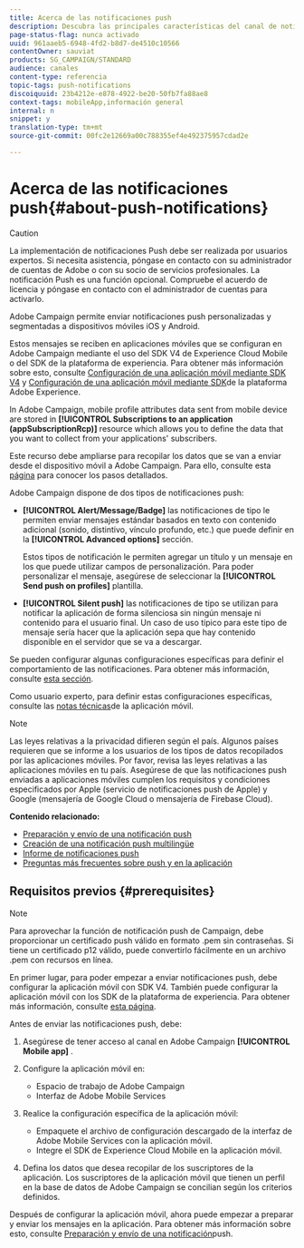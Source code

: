 ```yaml
---
title: Acerca de las notificaciones push
description: Descubra las principales características del canal de notificaciones push en Adobe Campaign.
page-status-flag: nunca activado
uuid: 961aaeb5-6948-4fd2-b8d7-de4510c10566
contentOwner: sauviat
products: SG_CAMPAIGN/STANDARD
audience: canales
content-type: referencia
topic-tags: push-notifications
discoiquuid: 23b4212e-e878-4922-be20-50fb7fa88ae8
context-tags: mobileApp,información general
internal: n
snippet: y
translation-type: tm+mt
source-git-commit: 00fc2e12669a00c788355ef4e492375957cdad2e

---
```



# Acerca de las notificaciones push{#about-push-notifications}

>[!CAUTION]
>
>La implementación de notificaciones Push debe ser realizada por usuarios expertos. Si necesita asistencia, póngase en contacto con su administrador de cuentas de Adobe o con su socio de servicios profesionales. La notificación Push es una función opcional. Compruebe el acuerdo de licencia y póngase en contacto con el administrador de cuentas para activarlo.

Adobe Campaign permite enviar notificaciones push personalizadas y segmentadas a dispositivos móviles iOS y Android.

Estos mensajes se reciben en aplicaciones móviles que se configuran en Adobe Campaign mediante el uso del SDK V4 de Experience Cloud Mobile o del SDK de la plataforma de experiencia. Para obtener más información sobre esto, consulte [Configuración de una aplicación móvil mediante SDK V4](https://helpx.adobe.com/campaign/kb/configuring-app-sdkv4.html) y [Configuración de una aplicación móvil mediante SDK](https://helpx.adobe.com/campaign/kb/configuring-app-sdk.html)de la plataforma Adobe Experience.

In Adobe Campaign, mobile profile attributes data sent from mobile device are stored in **[!UICONTROL Subscriptions to an application (appSubscriptionRcp)]** resource which allows you to define the data that you want to collect from your applications' subscribers.

Este recurso debe ampliarse para recopilar los datos que se van a enviar desde el dispositivo móvil a Adobe Campaign. Para ello, consulte esta [página](../../developing/using/extending-the-subscriptions-to-an-application-resource.md) para conocer los pasos detallados.

Adobe Campaign dispone de dos tipos de notificaciones push:

* **[!UICONTROL Alert/Message/Badge]** las notificaciones de tipo le permiten enviar mensajes estándar basados en texto con contenido adicional (sonido, distintivo, vínculo profundo, etc.) que puede definir en la **[!UICONTROL Advanced options]** sección.

   Estos tipos de notificación le permiten agregar un título y un mensaje en los que puede utilizar campos de personalización. Para poder personalizar el mensaje, asegúrese de seleccionar la **[!UICONTROL Send push on profiles]** plantilla.

* **[!UICONTROL Silent push]** las notificaciones de tipo se utilizan para notificar la aplicación de forma silenciosa sin ningún mensaje ni contenido para el usuario final. Un caso de uso típico para este tipo de mensaje sería hacer que la aplicación sepa que hay contenido disponible en el servidor que se va a descargar.

Se pueden configurar algunas configuraciones específicas para definir el comportamiento de las notificaciones. Para obtener más información, consulte [esta sección](../../channels/using/customizing-a-push-notification.md).

Como usuario experto, para definir estas configuraciones específicas, consulte las [notas técnicas](https://helpx.adobe.com/campaign/kb/acs-article-list.html)de la aplicación móvil.

>[!NOTE]
>
>Las leyes relativas a la privacidad difieren según el país. Algunos países requieren que se informe a los usuarios de los tipos de datos recopilados por las aplicaciones móviles. Por favor, revisa las leyes relativas a las aplicaciones móviles en tu país. Asegúrese de que las notificaciones push enviadas a aplicaciones móviles cumplen los requisitos y condiciones especificados por Apple (servicio de notificaciones push de Apple) y Google (mensajería de Google Cloud o mensajería de Firebase Cloud).

**Contenido relacionado:**

* [Preparación y envío de una notificación push](../../channels/using/preparing-and-sending-a-push-notification.md)
* [Creación de una notificación push multilingüe](../../channels/using/creating-a-multilingual-push-notification.md)
* [Informe de notificaciones push](../../reporting/using/push-notification-report.md)
* [Preguntas más frecuentes sobre push y en la aplicación](https://helpx.adobe.com/campaign/kb/push_inapp_faq.html)

## Requisitos previos {#prerequisites}

>[!NOTE]
>Para aprovechar la función de notificación push de Campaign, debe proporcionar un certificado push válido en formato .pem sin contraseñas.
Si tiene un certificado p12 válido, puede convertirlo fácilmente en un archivo .pem con recursos en línea.

En primer lugar, para poder empezar a enviar notificaciones push, debe configurar la aplicación móvil con SDK V4. También puede configurar la aplicación móvil con los SDK de la plataforma de experiencia. Para obtener más información, consulte [esta página](https://helpx.adobe.com/campaign/kb/configuring-app-sdk.html).

Antes de enviar las notificaciones push, debe:

1. Asegúrese de tener acceso al canal en Adobe Campaign **[!UICONTROL Mobile app]** .
1. Configure la aplicación móvil en:

   * Espacio de trabajo de Adobe Campaign
   * Interfaz de Adobe Mobile Services

1. Realice la configuración específica de la aplicación móvil:

   * Empaquete el archivo de configuración descargado de la interfaz de Adobe Mobile Services con la aplicación móvil.
   * Integre el SDK de Experience Cloud Mobile en la aplicación móvil.

1. Defina los datos que desea recopilar de los suscriptores de la aplicación. Los suscriptores de la aplicación móvil que tienen un perfil en la base de datos de Adobe Campaign se concilian según los criterios definidos.

Después de configurar la aplicación móvil, ahora puede empezar a preparar y enviar los mensajes en la aplicación. Para obtener más información sobre esto, consulte [Preparación y envío de una notificación](../../channels/using/preparing-and-sending-a-push-notification.md)push.
